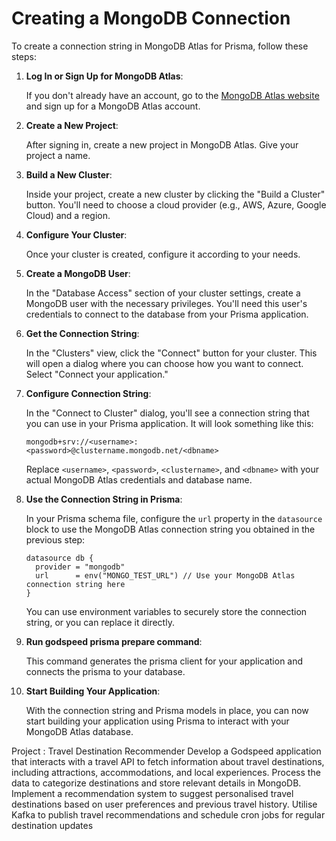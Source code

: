 # Creating a MongoDB Connection

To create a connection string in MongoDB Atlas for Prisma, follow these steps:

1. **Log In or Sign Up for MongoDB Atlas**:

   If you don't already have an account, go to the [MongoDB Atlas website](https://www.mongodb.com/cloud/atlas) and sign up for a MongoDB Atlas account.

2. **Create a New Project**:

   After signing in, create a new project in MongoDB Atlas. Give your project a name.

3. **Build a New Cluster**:

   Inside your project, create a new cluster by clicking the "Build a Cluster" button. You'll need to choose a cloud provider (e.g., AWS, Azure, Google Cloud) and a region.

4. **Configure Your Cluster**:

   Once your cluster is created, configure it according to your needs.

5. **Create a MongoDB User**:

   In the "Database Access" section of your cluster settings, create a MongoDB user with the necessary privileges. You'll need this user's credentials to connect to the database from your Prisma application.

6. **Get the Connection String**:

   In the "Clusters" view, click the "Connect" button for your cluster. This will open a dialog where you can choose how you want to connect. Select "Connect your application."

7. **Configure Connection String**:

   In the "Connect to Cluster" dialog, you'll see a connection string that you can use in your Prisma application. It will look something like this:

   ```
   mongodb+srv://<username>:<password>@clustername.mongodb.net/<dbname>
   ```

   Replace `<username>`, `<password>`, `<clustername>`, and `<dbname>` with your actual MongoDB Atlas credentials and database name.

8. **Use the Connection String in Prisma**:

   In your Prisma schema file, configure the `url` property in the `datasource` block to use the MongoDB Atlas connection string you obtained in the previous step:

   ```prisma
   datasource db {
     provider = "mongodb"
     url      = env("MONGO_TEST_URL") // Use your MongoDB Atlas connection string here
   }
   ```

   You can use environment variables to securely store the connection string, or you can replace it directly.

9. **Run godspeed prisma prepare command**:

   This command generates the prisma client for your application and connects the prisma to your database.

10. **Start Building Your Application**:

    With the connection string and Prisma models in place, you can now start building your application using Prisma to interact with your MongoDB Atlas database.


Project : Travel Destination Recommender Develop a Godspeed application that interacts with a travel API to fetch information about travel destinations, including attractions, accommodations, and local experiences. Process the data to categorize destinations and store relevant details in MongoDB. Implement a recommendation system to suggest personalised travel destinations based on user preferences and previous travel history. Utilise Kafka to publish travel recommendations and schedule cron jobs for regular destination updates
